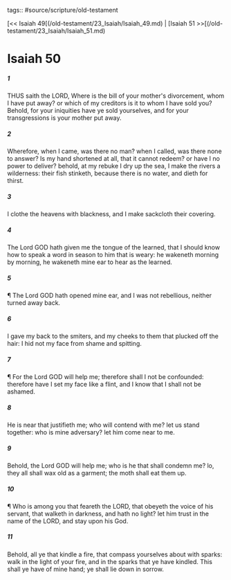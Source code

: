 tags:: #source/scripture/old-testament

[<< Isaiah 49[(/old-testament/23_Isaiah/Isaiah_49.md) | [Isaiah 51 >>[(/old-testament/23_Isaiah/Isaiah_51.md)

# Isaiah 50

##### 1

THUS saith the LORD, Where is the bill of your mother's divorcement, whom I have put away? or which of my creditors is it to whom I have sold you? Behold, for your iniquities have ye sold yourselves, and for your transgressions is your mother put away.

##### 2

Wherefore, when I came, was there no man? when I called, was there none to answer? Is my hand shortened at all, that it cannot redeem? or have I no power to deliver? behold, at my rebuke I dry up the sea, I make the rivers a wilderness: their fish stinketh, because there is no water, and dieth for thirst.

##### 3

I clothe the heavens with blackness, and I make sackcloth their covering.

##### 4

The Lord GOD hath given me the tongue of the learned, that I should know how to speak a word in season to him that is weary: he wakeneth morning by morning, he wakeneth mine ear to hear as the learned.

##### 5

¶ The Lord GOD hath opened mine ear, and I was not rebellious, neither turned away back.

##### 6

I gave my back to the smiters, and my cheeks to them that plucked off the hair: I hid not my face from shame and spitting.

##### 7

¶ For the Lord GOD will help me; therefore shall I not be confounded: therefore have I set my face like a flint, and I know that I shall not be ashamed.

##### 8

He is near that justifieth me; who will contend with me? let us stand together: who is mine adversary? let him come near to me.

##### 9

Behold, the Lord GOD will help me; who is he that shall condemn me? lo, they all shall wax old as a garment; the moth shall eat them up.

##### 10

¶ Who is among you that feareth the LORD, that obeyeth the voice of his servant, that walketh in darkness, and hath no light? let him trust in the name of the LORD, and stay upon his God.

##### 11

Behold, all ye that kindle a fire, that compass yourselves about with sparks: walk in the light of your fire, and in the sparks that ye have kindled. This shall ye have of mine hand; ye shall lie down in sorrow.
